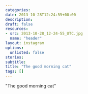 ```yaml
---
categories:
date: 2013-10-28T12:24:55+00:00
description:
draft: false
resources:
- src: 2013-10-28_12-24-55_UTC.jpg
  name: "header"
layout: instagram
options:
  unlisted: false
stories:
subtitle:
title: "The good morning cat"
tags: []
---
```


"The good morning cat"

